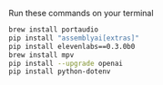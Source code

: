 Run these commands on your terminal

```bash
brew install portaudio
pip install "assemblyai[extras]"
pip install elevenlabs==0.3.0b0
brew install mpv
pip install --upgrade openai
pip install python-dotenv
```
